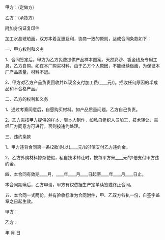 
 


甲方：(定做方)


乙方：(承揽方)


附加身份证复印件


加工水晶琥珀画，双方本着互惠互利，协商一致的原则，达成合同条款如下：


一、甲方权利和义务


1、合同签定后，甲方为乙方免费提供产品样本图案。天然彩沙、镀金线及专用工具，乙方自购。如在本厂购买材料，由于乙方个人原因，不能继续做画，为保证本厂产品质量，材料不退。


2、甲方对乙方产品负责回收并以现金支付加工费(____元/)，拒收任何原因的半成品和不合格产品。


二、乙方的权利和义务


1、通过考察同意后，自愿购买材料。如产品质量问题，乙方自己负责。


2、乙方需按甲方提供的样本、限本人制作，如私自组织人员加工，技术转让，需经厂方同意方可进行，否则按违约处理。


三、违约条款


1、甲方违背合同第一条(2款)时以(____元/)的1倍支付乙方违约金。


2、乙方外购材料掺杂使假，私自技术转让时，按每平方米____元的1倍支付甲方违约金。


四、本合同有效期____月，____年____月____日起至____年____月____日止。


本合同期瞒后，乙方申请，甲方有权依据生产定单续签或终止合同。


五、本合同一式两份，并有验收标准为合同附件，甲、乙双方各执一份，自签字盖章之日起生效。


甲方：


乙方：


年   月   日
 


 

 
 
 
 
 
  


  
 

  


  


  
 
 
 
 

